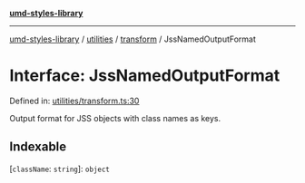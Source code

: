 [**umd-styles-library**](../../../../README.md)

***

[umd-styles-library](../../../../modules.md) / [utilities](../../../README.md) / [transform](../README.md) / JssNamedOutputFormat

# Interface: JssNamedOutputFormat

Defined in: [utilities/transform.ts:30](https://github.com/UMD-Digital/design-system/blob/8c958a0419ab79ba8bcba0aabd12f79a69ac5834/packages/styles/source/utilities/transform.ts#L30)

Output format for JSS objects with class names as keys.

## Indexable

\[`className`: `string`\]: `object`
